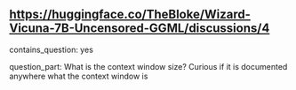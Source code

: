 ## https://huggingface.co/TheBloke/Wizard-Vicuna-7B-Uncensored-GGML/discussions/4

contains_question: yes

question_part: What is the context window size?
Curious if it is documented anywhere what the context window is